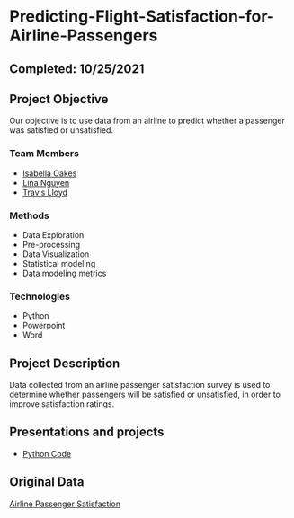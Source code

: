 # Predicting-Flight-Satisfaction-for-Airline-Passengers

## Completed: 10/25/2021

## Project Objective
Our objective is to use data from an airline to predict whether a passenger was satisfied or unsatisfied.

### Team Members
* [Isabella Oakes](https://github.com/isabelloakes)
* [Lina Nguyen](https://github.com/linatnguyen)
* [Travis Lloyd](https://github.com/c7blackjack)

### Methods
* Data Exploration
* Pre-processing
* Data Visualization
* Statistical modeling
* Data modeling metrics

### Technologies
* Python
* Powerpoint
* Word

## Project Description
Data collected from an airline passenger satisfaction survey is used to determine whether passengers will be satisfied or unsatisfied, in order to improve satisfaction ratings. 

## Presentations and projects
* [Python Code](https://github.com/linatnguyen/Predicting-Flight-Satisfaction-for-Airline-Passengers/blob/main/Technical%20report%20-%20Team%203.pdf)


## Original Data
[Airline Passenger Satisfaction](https://www.kaggle.com/teejmahal20/airline-passenger-satisfaction)
